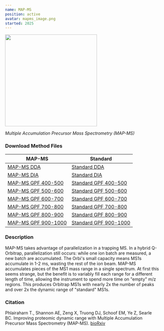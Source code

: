 ```yaml
---
name: MAP-MS
position: active
avatar: mapms_image.png
started: 2025
---
```


<img width="300" src="{{site.baseurl}}/images/resources/{{page.avatar}}" data-action="zoom">

_Multiple Accumulation Precursor Mass Spectrometry (MAP-MS)_

### Download Method Files
|MAP-MS|Standard|
| -------- | ------- |
|[MAP-MS DDA](mapms/Exploris_Aurora_25cm_max4uL_6xpDDA_90min_EndWash_BCS.meth)|[Standard DDA](mapms/Exploris_Aurora_25cm_max4uL_NormDDA_90min_EndWash_BCS.meth)|
|[MAP-MS DIA](mapms/Exploris_Aurora_25cm_max4uL_6xpDIA_16mzst_90min_EndWash_BCS.meth)|[Standard DIA](mapms/Exploris_Aurora_25cm_max4uL_NormDIA_16mzst_90min_EndWash_BCS.meth)|
|[MAP-MS GPF 400-500](mapms/Exploris_Aurora_25cm_max4uL_6xpGPFDIA_400to500_4mz_90min_EndWash_BCS.meth)|[Standard GPF 400-500](mapms/Exploris_Aurora_25cm_max4uL_GPFDIA_400to500_4mz_90min_EndWash_BCS.meth)|
|[MAP-MS GPF 500-600](mapms/Exploris_Aurora_25cm_max4uL_6xpGPFDIA_500to600_4mz_90min_EndWash_BCS.meth)|[Standard GPF 500-600](mapms/Exploris_Aurora_25cm_max4uL_GPFDIA_500to600_4mz_90min_EndWash_BCS.meth)|
|[MAP-MS GPF 600-700](mapms/Exploris_Aurora_25cm_max4uL_6xpGPFDIA_600to700_4mz_90min_EndWash_BCS.meth)|[Standard GPF 600-700](mapms/Exploris_Aurora_25cm_max4uL_GPFDIA_600to700_4mz_90min_EndWash_BCS.meth)|
|[MAP-MS GPF 700-800](mapms/Exploris_Aurora_25cm_max4uL_6xpGPFDIA_700to800_4mz_90min_EndWash_BCS.meth)|[Standard GPF 700-800](mapms/Exploris_Aurora_25cm_max4uL_GPFDIA_700to800_4mz_90min_EndWash_BCS.meth)|
|[MAP-MS GPF 800-900](mapms/Exploris_Aurora_25cm_max4uL_6xpGPFDIA_800to900_4mz_90min_EndWash_BCS.meth)|[Standard GPF 800-900](mapms/Exploris_Aurora_25cm_max4uL_GPFDIA_800to900_4mz_90min_EndWash_BCS.meth)|
|[MAP-MS GPF 900-1000](mapms/Exploris_Aurora_25cm_max4uL_6xpGPFDIA_900to1000_4mz_90min_EndWash_BCS.meth)|[Standard GPF 900-1000](mapms/Exploris_Aurora_25cm_max4uL_GPFDIA_900to1000_4mz_90min_EndWash_BCS.meth)|

### Description

MAP-MS takes advantage of parallelization in a trapping MS. In a hybrid Q-Orbitrap, parallelization still occurs: while one ion batch are measured, a new batch are accumulated. The Orbi's small capacity means MS1s accumulate in 1-2 ms, wasting the rest of the ion beam. 
MAP-MS accumulates pieces of the MS1 mass range in a single spectrum. At first this seems strange, but the benefit is to variably fill each range for a different length of time, allowing the instrument to spend more time on "empty" m/z regions.
This produces Orbitrap MS1s with nearly 2x the number of peaks and over 2x the dynamic range of "standard" MS1s. 

### Citation
Phlairaharn T., Shannon AE, Zeng X, Truong DJ, Schoof EM, Ye Z, Searle BC.
Improving proteomic dynamic range with Multiple Accumulation Precursor Mass Spectrometry (MAP-MS). [bioRxiv](https://doi.org/10.1101/2025.05.14.653938)
